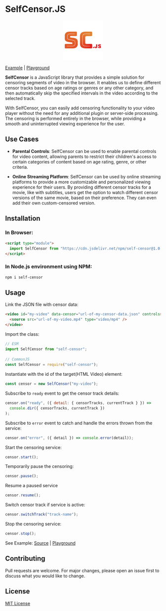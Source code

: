 # SelfCensor.JS

<p align="center">
  <img src="https://github.com/mochatek/SelfCensorJS/blob/main/logo.png" alt="Logo" />
</p>

[Example](https://github.com/mochatek/SelfCensorJS/tree/main/docs) | [Playground](https://mochatek.github.io/SelfCensorJS/)

**SelfCensor** is a JavaScript library that provides a simple solution for censoring segments of video in the browser.
It enables us to define different censor tracks based on age ratings or genres or any other category, and then automatically
skip the specified intervals in the video according to the selected track.

With SelfCensor, you can easily add censoring functionality to your video player without the need for any additional plugin
or server-side processing. The censoring is performed entirely in the browser, while providing a smooth and uninterrupted viewing
experience for the user.

## Use Cases

- **Parental Controls**: SelfCensor can be used to enable parental controls for video content, allowing parents to restrict their children's
  access to certain categories of content based on age rating, genre, or other criteria.

- **Online Streaming Platform**: SelfCensor can be used by online streaming platforms to provide a more customizable and personalized viewing
  experience for their users. By providing different censor tracks for a movie, like with subtitles, users get the option to watch different censor
  versions of the same movie, based on their preference. They can even add their own custom-censored version.

## Installation

### In Browser:

```html
<script type="module">
  import SelfCensor from "https://cdn.jsdelivr.net/npm/self-censor@1.0.2/+esm";
</script>
```

### In Node.js environment using NPM:

```
npm i self-censor
```

## Usage

Link the JSON file with censor data:

```html
<video id="my-video" data-censor="url-of-my-censor-data.json" controls>
  <source src="url-of-my-video.mp4" type="video/mp4" />
</video>
```

Import the class:

```js
// ESM
import SelfCensor from "self-censor";

// CommonJS
const SelfCensor = require("self-censor");
```

Instantiate with the id of the target(HTML Video) element:

```js
const censor = new SelfCensor("my-video");
```

Subscribe to `ready` event to get the censor track details:

```js
censor.on("ready", ({ detail: { censorTracks, currentTrack } }) =>
  console.dir({ censorTracks, currentTrack })
);
```

Subscribe to `error` event to catch and handle the errors thrown from the service:

```js
censor.on("error", ({ detail }) => console.error(detail));
```

Start the censoring service:

```js
censor.start();
```

Temporarily pause the censoring:

```js
censor.pause();
```

Resume a paused service

```js
censor.resume();
```

Switch censor track if service is active:

```js
censor.switchTrack("track-name");
```

Stop the censoring service:

```js
censor.stop();
```

See Example: [Source](https://github.com/mochatek/SelfCensorJS/tree/main/docs) | [Playground](https://mochatek.github.io/SelfCensorJS/)

## Contributing

Pull requests are welcome. For major changes, please open an issue first to discuss what you would like to change.

## License

[MIT License ](https://github.com/mochatek/SelfCensorJS/blob/main/LICENSE.txt)
